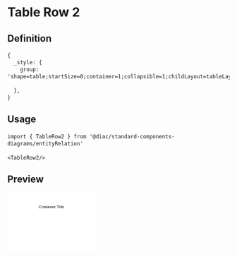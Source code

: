 # Table Row 2

## Definition

```
{
  _style: {
    group: 'shape=table;startSize=0;container=1;collapsible=1;childLayout=tableLayout;fixedRows=1;rowLines=0;fontStyle=0;align=center;resizeLast=1;strokeColor=none;fillColor=none;collapsible=0;',
    
  },
}
```

## Usage

```
import { TableRow2 } from '@diac/standard-components-diagrams/entityRelation'

<TableRow2/>
```

## Preview

<img src="./table-row-2.png" width="200"/>
